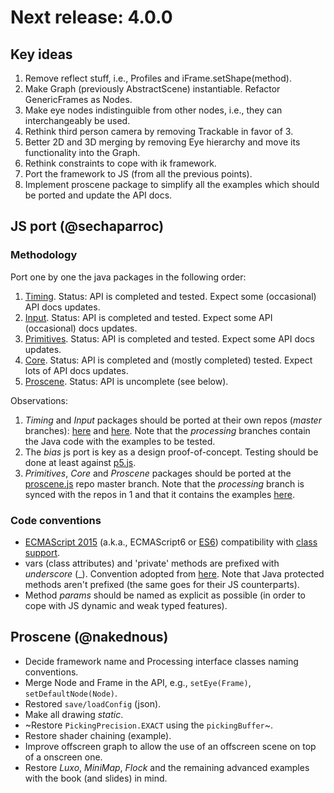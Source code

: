 # Next release: 4.0.0

## Key ideas

1. Remove reflect stuff, i.e., Profiles and iFrame.setShape(method).
2. Make Graph (previously AbstractScene) instantiable. Refactor GenericFrames as Nodes.
3. Make eye nodes indistinguible from other nodes, i.e., they can interchangeably be used.
4. Rethink third person camera by removing Trackable in favor of 3.
5. Better 2D and 3D merging by removing Eye hierarchy and move its functionality into the Graph. 
6. Rethink constraints to cope with ik framework.
7. Port the framework to JS (from all the previous points).
8. Implement proscene package to simplify all the examples which should be ported and update the API docs.

## JS port (@sechaparroc)

### Methodology

Port one by one the java packages in the following order:

1. [Timing](https://github.com/VisualComputing/proscene.js/tree/processing/src/remixlab/timing). Status: API is completed and tested. Expect some (occasional) API docs updates.
2. [Input](https://github.com/VisualComputing/proscene.js/tree/processing/src/remixlab/input). Status: API is completed and tested. Expect some API (occasional) docs updates.
3. [Primitives](https://github.com/VisualComputing/proscene.js/tree/processing/src/remixlab/primitives). Status: API is completed and tested. Expect some API docs updates.
4. [Core](https://github.com/VisualComputing/proscene.js/tree/processing/src/remixlab/core). Status: API is completed and (mostly completed) tested. Expect lots of API docs updates.
5. [Proscene](https://github.com/VisualComputing/proscene.js/tree/processing/src/remixlab/proscene). Status: API is uncomplete (see below).

Observations:

1. *Timing* and *Input* packages should be ported at their own repos (_master_ branches): [here](https://github.com/VisualComputing/fpstiming.js) and [here](https://github.com/VisualComputing/bias.js). Note that the _processing_ branches contain the Java code with the examples to be tested.
2. The _bias_ js port is key as a design proof-of-concept. Testing should be done at least against [p5.js](https://p5js.org/).
3. *Primitives*, *Core* and *Proscene* packages should be ported at the [proscene.js](https://github.com/VisualComputing/proscene.js) repo master branch. Note that the _processing_ branch is synced with the repos in 1 and that it contains the examples [here](https://github.com/VisualComputing/proscene.js/tree/processing/testing).

### Code conventions

* [ECMAScript 2015](http://es6-features.org) (a.k.a., ECMAScript6 or [ES6](https://en.wikipedia.org/wiki/ECMAScript#6th_Edition_-_ECMAScript_2015)) compatibility with [class support](https://developer.mozilla.org/en-US/docs/Web/JavaScript/Reference/Classes).
* vars (class attributes) and 'private' methods are prefixed with _underscore_ (_). Convention adopted from [here](https://developer.mozilla.org/en-US/docs/Archive/Add-ons/Add-on_SDK/Guides/Contributor_s_Guide/Private_Properties). Note that Java protected methods aren't prefixed (the same goes for their JS counterparts).
* Method _params_ should be named as explicit as possible (in order to cope with JS dynamic and weak typed features).

## Proscene (@nakednous)

* Decide framework name and Processing interface classes naming conventions.
* Merge Node and Frame in the API, e.g., `setEye(Frame)`, `setDefaultNode(Node)`.
* Restored `save/loadConfig` (json).
* Make all drawing _static_.
* ~Restore `PickingPrecision.EXACT` using the `pickingBuffer`~.
* Restore shader chaining (example).
* Improve offscreen graph to allow the use of an offscreen scene on top of a onscreen one.
* Restore *Luxo*, *MiniMap*, *Flock* and the remaining advanced examples with the book (and slides) in mind.
